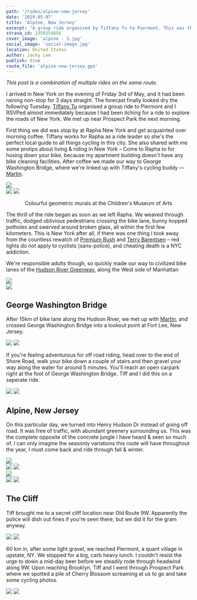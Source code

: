 ```yaml
---
path: '/rides/alpine-new-jersey'
date: '2019-05-07'
title: 'Alpine, New Jersey'
excerpt: "A group ride organised by Tiffany Tu to Piermont. This was the complete opposite of the concrete jungle I have heard & seen so much of."
strava_id: 2350159656
cover_image: 'alpine - 5.jpg'
social_image: 'social-image.jpg'
location: United States
author: Jacky Lee
publish: true
route_file: 'alpine-new-jersey.gpx'
---
```


*This post is a combination of multiple rides on the same route.*

I arrived in New York on the evening of Friday 3rd of May, and it had been raining non-stop for 3 days straight. The forecast finally looked dry the following Tuesday. [Tiffany Tu](https://www.instagram.com/tifftuu/) organised a group ride to Piermont and I RSVPed almost immediately because I had been itching for a ride to explore the roads of New York. We met up near <marker-link lat='40.651381' lng='-73.971898' label='A' zoom='14'>Prospect Park</marker-link> the next morning.

First thing we did was stop by at Rapha New York and get acquainted over morning coffee. Tiffany works for Rapha as a ride leader so she's the perfect local guide to all things cycling in this city. She also shared with me some protips about living & riding in New York – Come to Rapha to for hosing down your bike, because my apartment building doesn't have any bike cleaning facilities. After coffee we made our way to George Washington Bridge, where we're linked up with Tiffany's cycling buddy — [Martin](https://www.instagram.com/martinlau_/).

<div class='c-photo-cluster'>
<div class='flex'>
<image-zoom><img src='alpine - 27.jpg'/></image-zoom>
</div>
<div class='flex'>
<image-zoom><img src='alpine - 40.jpg'/></image-zoom>
<image-zoom><img src='alpine - 41.jpg'/></image-zoom>
</div>
<p style='text-align: center'>
<marker-link lat='40.727449' lng='-74.008574' label='B' zoom='13'>Colourful geometric murals at the Children's Museum of Arts</marker-link>
</p>
</div>

The thrill of the ride began as soon as we left Rapha. We weaved through traffic, dodged oblivious pedestrians crossing the bike lane, bunny hopped potholes and swerved around broken glass, all within the first few kilometers. This is New York after all, if there was one thing I took away from the countless rewatch of [Premium Rush](https://letterboxd.com/film/premium-rush/) and [Terry Barentsen](https://www.youtube.com/channel/UCHRUAMAzVUS_Szvxn55GXaQ) – red lights do not apply to cyclists (sans-police), and cheating death is a NYC addiction.

We're responsible adults though, so quickly made our way to civilized bike lanes of the [Hudson River Greenway](http://www.nycbikemaps.com/maps/manhattan-waterfront-greenway-bike-map/), along the <marker-link lat='40.725877' lng='-74.010921' label='C' zoom='13'>West side</marker-link> of Manhattan

<div class='c-photo-cluster'><image-zoom caption="Weaving through traffic on our way to the Hudson River Greenway"><img src='alpine - 6.jpg'/></image-zoom></div>

<div class='c-photo-cluster'><image-zoom caption="15km of bike lane was nice and flat along the Hudson River."><img src='alpine - 23.jpg'/></image-zoom></div>

## George Washington Bridge
After 15km of bike lane along the Hudson River, we met up with [Martin](https://www.instagram.com/martinlau_/), and crossed <marker-link lat='40.849610' lng='-73.942614' label='D' zoom='13'>George Washington Bridge</marker-link> into a <marker-link lat='40.852618' lng='-73.962051' label='E' zoom='13'>lookout</marker-link> point at Fort Lee, New Jersey.

<div class='c-photo-cluster'>
<div class='flex'>
<image-zoom caption='🍑• 📸 Tiffany Tu'><img src='alpine - 4.jpg'/></image-zoom>
<image-zoom caption='🍑🍑• 📸 Martin Lau'><img src='alpine - 2.jpg'/></image-zoom>
</div>
</div>

If you're feeling adventurous for off road riding, head over to the end of <marker-link lat='40.846182' lng='-73.964154' label='F' zoom='14'>Shore Road</marker-link>, walk your bike down a couple of stairs and then gravel your way along the water for around 5 minutes. You'll reach an <marker-link lat='40.852676' lng='-73.959329' label='G' zoom='14'>open carpark</marker-link> right at the foot of George Washington Bridge. Tiff and I did this on a seperate ride.


<div class='c-photo-cluster'>
<div class='flex'>
<image-zoom caption='Off road riding along the water.'><img src='alpine - 48.jpg'/></image-zoom>
<image-zoom caption='Bottom of George Washington Bridge • 📸 Tiffany Tu'><img src='alpine - 47.JPG'/></image-zoom>
</div>
</div>


## Alpine, New Jersey
On this particular day, we turned into Henry Hudson Dr instead of going off road. It was free of traffic, with abundant greenery surrounding us. This was the complete opposite of the concrete jungle I have heard & seen so much of. I can only imagine the seasonly variations this route will have throughout the year, I must come back and ride through fall & winter.

<div class='c-photo-cluster'>
<image-zoom><img src='alpine - 5.jpg'/></image-zoom>
<div class='flex'>
<image-zoom><img src='alpine - 14.jpeg'/></image-zoom>
<image-zoom><img src='alpine - 25.jpg'/></image-zoom>
</div>
<div class="flex">
<image-zoom><img src='alpine - 28.jpg'/></image-zoom>
</div>
<div class="flex">
<image-zoom><img src='alpine - 13.jpeg'/></image-zoom>
<image-zoom><img src='alpine - 15.jpeg'/></image-zoom>
</div>
</div>

## The Cliff
Tiff brought me to a secret cliff location near Old Route 9W. Apparently the police will dish out fines if you're seen there, but we did it for the gram anyway.

<div class='c-photo-cluster'>
<div class='flex'>
<image-zoom><img src='alpine - 43.jpeg'/></image-zoom>
<image-zoom><img src='alpine - 44.jpeg'/></image-zoom>
</div>
</div>

60 km in, after some light gravel, we reached <marker-link lat='41.042807' lng='-73.919393' label='H' zoom='13'>Piermont</marker-link>, a quant village in upstate, NY. We stopped for a big, carb heavy lunch. I couldn't resist the urge to down a mid-day beer before we steadily rode through headwind along 9W. Upon reaching Brooklyn, Tiff and I went through Prospect Park where we spotted a pile of Cherry Blossom screaming at us to go and take some cycling photos.

<div class='c-photo-cluster'>
<div class='flex'>
<image-zoom><img src='alpine - 29.jpg'/></image-zoom>
<image-zoom><img src='alpine - 31.jpg'/></image-zoom>
</div>
</div>
